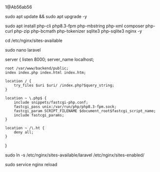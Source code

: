 1@Ab56ab56

sudo apt update && sudo apt upgrade -y

sudo apt install php-cli php8.3-fpm  php-mbstring php-xml composer php-curl php-zip php-bcmath php-tokenizer sqlite3 php-sqlite3 nginx -y

cd /etc/nginx/sites-available

sudo nano laravel

server {
listen 8000;
server_name localhost;

    root /var/www/backend/public;
    index index.php index.html index.htm;

    location / {
        try_files $uri $uri/ /index.php?$query_string;
    }

    location ~ \.php$ {
        include snippets/fastcgi-php.conf;
        fastcgi_pass unix:/var/run/php/php8.3-fpm.sock;
        fastcgi_param SCRIPT_FILENAME $document_root$fastcgi_script_name;
        include fastcgi_params;
    }

    location ~ /\.ht {
        deny all;
    }

}

sudo ln -s /etc/nginx/sites-available/laravel /etc/nginx/sites-enabled/

sudo service nginx reload
